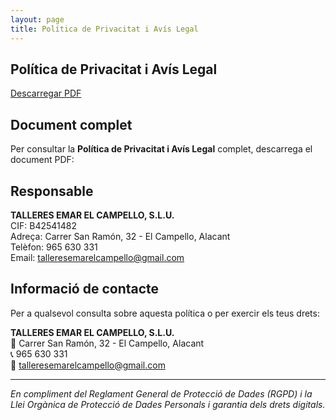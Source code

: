 ```yaml
---
layout: page
title: Política de Privacitat i Avís Legal
---
```


<div class="col-lg-12 text-center">
	<h2 class="section-heading text-uppercase">Política de Privacitat i Avís Legal</h2>
	<div class="text-center mb-4">
		<a href="/assets/lopd.pdf" class="btn btn-primary btn-xl text-uppercase" target="_blank">
			<i class="fas fa-download"></i> Descarregar PDF
		</a>
	</div>
</div>

## Document complet

Per consultar la **Política de Privacitat i Avís Legal** complet, descarrega el document PDF:

## Responsable

**TALLERES EMAR EL CAMPELLO, S.L.U.**  
CIF: B42541482  
Adreça: Carrer San Ramón, 32 - El Campello, Alacant  
Telèfon: 965 630 331  
Email: talleresemarelcampello@gmail.com

## Informació de contacte

Per a qualsevol consulta sobre aquesta política o per exercir els teus drets:

**TALLERES EMAR EL CAMPELLO, S.L.U.**  
📍 Carrer San Ramón, 32 - El Campello, Alacant  
📞 965 630 331  
📧 talleresemarelcampello@gmail.com

---

*En compliment del Reglament General de Protecció de Dades (RGPD) i la Llei Orgànica de Protecció de Dades Personals i garantia dels drets digitals.*